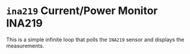 `ina219` Current/Power Monitor INA219
=====================================

This is a simple infinite loop that polls the `INA219` sensor and
displays the measurements.
